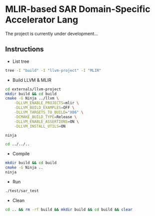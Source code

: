 # MLIR-based SAR Domain-Specific Accelerator Lang

The project is currently under development...

## Instructions

- List tree

```bash
tree -I "build" -I "llvm-project" -I "MLIR"
```

- Build LLVM & MLIR

```bash
cd externals/llvm-project
mkdir build && cd build
cmake -G Ninja ../llvm \
    -DLLVM_ENABLE_PROJECTS=mlir \
    -DLLVM_BUILD_EXAMPLES=OFF \
    -DLLVM_TARGETS_TO_BUILD="X86" \
    -DCMAKE_BUILD_TYPE=Release \
    -DLLVM_ENABLE_ASSERTIONS=ON \
    -DLLVM_INSTALL_UTILS=ON

ninja

cd ../../..
```

- Compile

```bash
mkdir build && cd build
cmake -G Ninja ..
ninja
```

- Run

```bash
./test/sar_test
```

- Clean

```bash
cd .. && rm -rf build && mkdir build && cd build && clear
```

